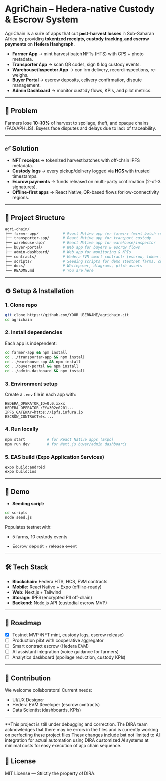# AgriChain – Hedera-native Custody & Escrow System

AgriChain is a suite of apps that cut **post-harvest losses** in Sub-Saharan Africa by providing **tokenized receipts, custody tracking, and escrow payments** on **Hedera Hashgraph**.

* **Farmer App** → mint harvest batch NFTs (HTS) with GPS + photo metadata.
* **Transporter App** → scan QR codes, sign & log custody events.
* **Warehouse/Inspector App** → confirm delivery, record inspections, re-weighs.
* **Buyer Portal** → escrow deposits, delivery confirmation, dispute management.
* **Admin Dashboard** → monitor custody flows, KPIs, and pilot metrics.

---

## 🚩 Problem

Farmers lose **10–30%** of harvest to spoilage, theft, and opaque chains (FAO/APHLIS). Buyers face disputes and delays due to lack of traceability.

---

## ✅ Solution

* **NFT receipts** → tokenized harvest batches with off-chain IPFS metadata.
* **Custody logs** → every pickup/delivery logged via **HCS** with trusted timestamps.
* **Escrow payments** → funds released on multi-party confirmation (2-of-3 signatures).
* **Offline-first apps** → React Native, QR-based flows for low-connectivity regions.

---

## 📂 Project Structure

```bash
agri-chain/
├── farmer-app/           # React Native app for farmers (mint batch receipts)
├── transporter-app/      # React Native app for transport custody
├── warehouse-app/        # React Native app for warehouse/inspector
├── buyer-portal/         # Web app for buyers & escrow flows
├── admin-dashboard/      # Web app for monitoring & KPIs
├── contracts/            # Hedera EVM smart contracts (escrow, token logic)
├── scripts/              # Seeding scripts for demo (testnet farms, custody events)
├── docs/                 # Whitepaper, diagrams, pitch assets
└── README.md             # You are here
```

---

## ⚙️ Setup & Installation

### 1. Clone repo

```bash
git clone https://github.com/YOUR_USERNAME/agrichain.git
cd agrichain
```

### 2. Install dependencies

Each app is independent:

```bash
cd farmer-app && npm install
cd ../transporter-app && npm install
cd ../warehouse-app && npm install
cd ../buyer-portal && npm install
cd ../admin-dashboard && npm install
```

### 3. Environment setup

Create a `.env` file in each app with:

```env
HEDERA_OPERATOR_ID=0.0.xxxx
HEDERA_OPERATOR_KEY=302e0201...
IPFS_GATEWAY=https://ipfs.infura.io
ESCROW_CONTRACT=0x....
```

### 4. Run locally

```bash
npm start          # for React Native apps (Expo)
npm run dev        # for Next.js buyer/admin dashboards
```

### 5. EAS build (Expo Application Services)

```bash
expo build:android
expo build:ios
```

---

## 🎥 Demo

* **Seeding script:**

```bash
cd scripts
node seed.js
```

Populates testnet with:

* 5 farms, 10 custody events

* Escrow deposit + release event


---

## 🛠️ Tech Stack

* **Blockchain:** Hedera HTS, HCS, EVM contracts
* **Mobile:** React Native + Expo (offline-ready)
* **Web:** Next.js + Tailwind
* **Storage:** IPFS (encrypted PII off-chain)
* **Backend:** Node.js API (custodial escrow MVP)

---

## 🚀 Roadmap

* [x] Testnet MVP (NFT mint, custody logs, escrow release)
* [ ] Production pilot with cooperative aggregator
* [ ] Smart contract escrow (Hedera EVM)
* [ ] AI assistant integration (voice guidance for farmers)
* [ ] Analytics dashboard (spoilage reduction, custody KPIs)

---

## 🤝 Contribution

We welcome collaborators! Current needs:

* UI/UX Designer
* Hedera EVM Developer (escrow contracts)
* Data Scientist (dashboards, KPIs)

---
**This project is still under debugging and correction. The DIRA team acknowledges that there may be errors in the files and is currently working on perfecting these project files
  These changes include but not limited to AI integration for actual automation using DIRA customized AI systems at minimal costs for easy execution of app chain sequence.

## 📜 License

MIT License — Strictly the property of DIRA.

